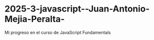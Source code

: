 # 2025-3-javascript--Juan-Antonio-Mejia-Peralta-
Mi progreso en el curso de JavaScript Fundamentals
